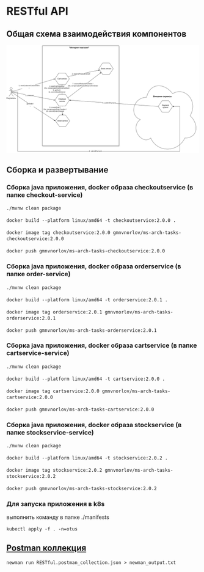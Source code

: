 # RESTful API

## Общая схема взаимодействия компонентов

![Общая схема взаимодействия компонентов](SAGA.drawio.png)

## Сборка и развертывание

### Сборка java приложения, docker образа checkoutservice (в папке checkout-service)

```
./mvnw clean package

docker build --platform linux/amd64 -t checkoutservice:2.0.0 .

docker image tag checkoutservice:2.0.0 gmnvnorlov/ms-arch-tasks-checkoutservice:2.0.0

docker push gmnvnorlov/ms-arch-tasks-checkoutservice:2.0.0
```

### Сборка java приложения, docker образа orderservice (в папке order-service)

```
./mvnw clean package

docker build --platform linux/amd64 -t orderservice:2.0.1 .

docker image tag orderservice:2.0.1 gmnvnorlov/ms-arch-tasks-orderservice:2.0.1

docker push gmnvnorlov/ms-arch-tasks-orderservice:2.0.1
```

### Сборка java приложения, docker образа cartservice (в папке cartservice-service)

```
./mvnw clean package

docker build --platform linux/amd64 -t cartservice:2.0.0 .

docker image tag cartservice:2.0.0 gmnvnorlov/ms-arch-tasks-cartservice:2.0.0

docker push gmnvnorlov/ms-arch-tasks-cartservice:2.0.0
```

### Сборка java приложения, docker образа stockservice (в папке stockservice-service)

```
./mvnw clean package

docker build --platform linux/amd64 -t stockservice:2.0.2 .

docker image tag stockservice:2.0.2 gmnvnorlov/ms-arch-tasks-stockservice:2.0.2

docker push gmnvnorlov/ms-arch-tasks-stockservice:2.0.2
```

### Для запуска приложения в k8s
выполнить команду в папке ./manifests
```
kubectl apply -f . -n=otus
```

## [Postman коллекция](postman)
```
newman run RESTful.postman_collection.json > newman_output.txt
```
